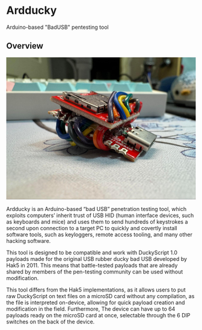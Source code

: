 # Ardducky

Arduino-based "BadUSB" pentesting tool

## Overview

![Ardducky BadUSB](readme_images/image1.jpg)

Ardducky is an Arduino-based “bad USB” penetration testing tool, which exploits computers’ inherit trust of USB HID (human interface devices, such as keyboards and mice) and uses them to send hundreds of keystrokes a second upon connection to a target PC to quickly and covertly install software tools, such as keyloggers, remote access tooling, and many other hacking software.

This tool is designed to be compatible and work with DuckyScript 1.0 payloads made for the original USB rubber ducky bad USB developed by Hak5 in 2011. This means that battle-tested payloads that are already shared by members of the pen-testing community can be used without modification.

This tool differs from the Hak5 implementations, as it allows users to put raw DuckyScript on text files on a microSD card without any compilation, as the file is interpreted on-device, allowing for quick payload creation and modification in the field. Furthermore, The device can have up to 64 payloads ready on the microSD card at once, selectable through the 6 DIP switches on the back of the device.
